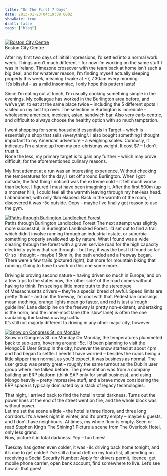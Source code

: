 ```yaml
---
title: "On The First 7 Days"
date: 2013-01-23T04:19:38.000Z
showDate: true
draft: false
tags: ["blog"]
---
```



<span class="wp-caption alignright" id="attachment_317" style="width: 235px">[![Boston City Centre](http://res.cloudinary.com/cianclarke/image/upload/h_300,w_225/v1382804123/IMG_0889_ynhnud.jpg)](http://cianclarke.com/blog/on-the-first-7-days/img_0889/)  
Boston City Centre
</span>

After my first two days of initial impressions, I’d settled into a normal work week. Things aren’t much different – for now I’m working on the same stuff I was in Ireland. Timezone crossover with the team back at home isn’t such a big deal, and for whatever reason, I’m finding myself actually sleeping properly this week, meaning I wake at ~7, 7.30am every morning.  It’s blissful – as a mild insomniac, I only hope this pattern lasts!

Since I’m eating out at lunch, I’m usually cooking something simple in the evenings. My colleague has worked in the Burlington area before, and we’ve yet  to eat at the same place twice – including the 5 different spots I visited on my last trip over. The selection in Burlington is incredible – wholesome american, mexican, asian, sandwich bar. Also very carb-centric, and difficult to always choose the healthy option with so much temptation.

I went shopping for some household essentials in Target – which is essentially a shop that sells /everything/. I also bought something I thought important to my American adventure – a weighing scales. Curiously, it indicates I’m a stone up from my pre-christmas weight. It cost $7 – I don’t trust it.  
 None the less, my primary target is to gain any further – which may prove difficult, for the aforementioned culinary reasons.

My first attempt at a run was an interesting experience. Without checking the temperatures for the day, I set off around Burlington. When I got outside, the first thing I noticed was the extreme cold – it felt much worse than before. I figured I must have been imagining it. After the first 500m (up a monster hill), I could feel all the warmth leaving through my hat-less head. I abandoned, with only 1km elapsed. Back in the warmth of the room, I discovered it was -5c outside. Oops – maybe I’ve finally got reason to use the gym.

<span class="wp-caption alignright" id="attachment_314" style="width: 310px">[![Paths through Burlington Landlocked Forest](http://res.cloudinary.com/cianclarke/image/upload/h_225,w_300/v1382804126/IMG_0891_poqnvm.jpg)](http://cianclarke.com/blog/on-the-first-7-days/img_0891/)  
Paths through Burlington Landlocked Forest
</span>
The next attempt was slightly more successful, in Burlington Landlocked Forest. I’d set out to find a trail which didn’t involve running through an industrial estate, or suburbia – something properly swallowed up by nature. What I found was a wide clearing through the forest with a gravel service road for the high capacity electricity pylons that ran through – but hey, it was the best I’d found so far! Or so I thought – maybe 1.5km in, the path ended and a freeway began. There were a few trails (pictured right), but more for mountain biking that running. Going to have to work on this one some more…

Driving is proving second nature – having driven so much in Europe, and on a few trips to the states now, the ‘other side’ of the road comes without having to think. I’m seeing a little more truth to the stereotype of Massachusetts drivers – they’re a special breed of awful. Speed limits are pretty ‘fluid’ – and on the freeway, I’m cool with that. Pedestrian crossings mean /nothing/, orange lights mean go faster, and red is just a ‘rough guideline’. Lane discipline on the freeway is pretty non-existent, undertaking is the norm, and the inner-most lane (the ‘slow’ lane) is often the one containing the fastest moving traffic.  
 It’s still not majorly different to driving in any other major city, however.

<span class="wp-caption alignleft" id="attachment_315" style="width: 235px">[![Snow on Congress St. on Monday](http://res.cloudinary.com/cianclarke/image/upload/h_300,w_225/v1382804125/IMG_0911_wwctub.jpg)](http://cianclarke.com/blog/on-the-first-7-days/img_0911/)  
Snow on Congress St. on Monday
</span>
On Monday, the temperatures plummeted back to sub-zero, hovering around -5c. I’d been planning to visit the MongoDB User Group in the city, however the snow started at about 4pm and had began to settle. I needn’t have worried – besides the roads being a little slipper than normal, as you’d expect, it was business as normal. The user group was pretty great – roughly the same turnout as the Dublin user group where I’ve talked before. The presentation was from a company building an ERP platform (think SAP only for small business), and using Mongo heavily – pretty impressive stuff, and a brave move considering the ERP space is typically dominated by a stack of legacy technologies.

That night, I arrived back to find the hotel in total darkness. Turns out the power lines at the end of the street went on fire, and the whole block was without power.  
 Let me set the scene a little – the hotel is three floors, and three long corridors. It’s a week night in winter, and it’s pretty empty – maybe 6 guests, and I don’t have neighbours. At times, my whole floor is empty. Seen or read Stephen King’s The Shining? Picture a scene from The Overlook Hotel, only less grand.  
 Now, picture it in total darkness. Yep – fun times!

Tuesday has gotten even colder, it was -8c driving back home tonight, and it’s due to get colder! I’ve still a bunch left on my todo list, all pending on receiving a Social Security Number: Apply for drivers permit, licence, get mobile phone carrier, open bank account, find somewhere to live. Let’s see how all that goes!

 



